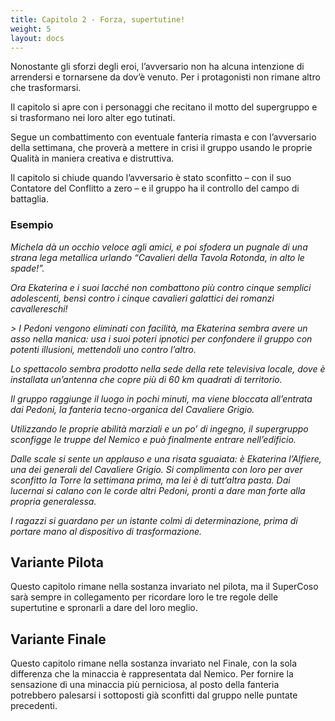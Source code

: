 ```yaml
---
title: Capitolo 2 - Forza, supertutine!
weight: 5
layout: docs
---
```


Nonostante gli sforzi degli eroi, l’avversario non ha alcuna intenzione di arrendersi e tornarsene da dov’è venuto. Per i protagonisti non rimane altro che trasformarsi.

Il capitolo si apre con i personaggi che recitano il motto del supergruppo e si trasformano nei loro alter ego tutinati. 

Segue un combattimento con eventuale fanteria rimasta e con l’avversario della settimana, che proverà a mettere in crisi il gruppo usando le proprie Qualità in maniera creativa e distruttiva.

Il capitolo si chiude quando l’avversario è stato sconfitto –⁠ con il suo Contatore del Conflitto a zero –⁠ e il gruppo ha il controllo del campo di battaglia.

### Esempio

<i>Michela dà un occhio veloce agli amici, e poi sfodera un pugnale di una strana lega metallica urlando “Cavalieri della Tavola Rotonda, in alto le spade!”.</i>

<i>Ora Ekaterina e i suoi lacché non combattono più contro cinque semplici adolescenti, bensì contro i cinque cavalieri galattici dei romanzi cavallereschi!</i>

<i>
> I Pedoni vengono eliminati con facilità, ma Ekaterina sembra avere un asso nella manica: usa i suoi poteri ipnotici per confondere il gruppo con potenti illusioni, mettendoli uno contro l’altro.</i>

<i>Lo spettacolo sembra prodotto nella sede della rete televisiva locale, dove è installata un’antenna che copre più di 60 km quadrati di territorio.</i>

<i>Il gruppo raggiunge il luogo in pochi minuti, ma viene bloccata all’entrata dai Pedoni, la fanteria tecno-organica del Cavaliere Grigio.</i>

<i>Utilizzando le proprie abilità marziali e un po’ di ingegno, il supergruppo sconfigge le truppe del Nemico e può finalmente entrare nell’edificio.</i>

<i>Dalle scale si sente un applauso e una risata sguaiata: è Ekaterina l’Alfiere, una dei generali del Cavaliere Grigio.  Si complimenta con loro per aver sconfitto la Torre la settimana prima, ma lei è di tutt’altra pasta. Dai lucernai si calano con le corde altri Pedoni, pronti a dare man forte alla propria generalessa.</i>

<i>I ragazzi si guardano per un istante colmi di determinazione, prima di portare mano al dispositivo di trasformazione.</i>


## Variante Pilota

Questo capitolo rimane nella sostanza invariato nel pilota, ma il SuperCoso sarà sempre in collegamento per ricordare loro le tre regole delle supertutine e spronarli a dare del loro meglio.

 
## Variante Finale

Questo capitolo rimane nella sostanza invariato nel Finale, con la sola differenza che la minaccia è rappresentata dal Nemico. Per fornire la sensazione di una minaccia più perniciosa, al posto della fanteria potrebbero palesarsi i sottoposti già sconfitti dal gruppo nelle puntate precedenti.